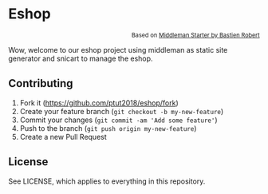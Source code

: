# Eshop
<p align="right"><sup>Based on <a href="https://github.com/bastienrobert/middleman-starter">Middleman Starter by Bastien Robert</a></sup></p>
Wow, welcome to our eshop project using middleman as static site generator and snicart to manage the eshop.


## Contributing

1. Fork it (https://github.com/ptut2018/eshop/fork)
2. Create your feature branch (`git checkout -b my-new-feature`)
3. Commit your changes (`git commit -am 'Add some feature'`)
4. Push to the branch (`git push origin my-new-feature`)
5. Create a new Pull Request


## License

See LICENSE, which applies to everything in this repository.
